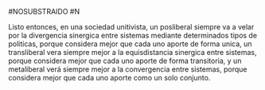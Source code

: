 #NOSUBSTRAIDO 
#N


Listo entonces, en una sociedad unitivista, un posliberal siempre va a velar por la divergencia sinergica entre sistemas mediante determinados tipos de politicas, porque considera mejor que cada uno aporte de forma unica, un transliberal vera siempre mejor a la equisdistancia sinergica entre sistemas, porque considera mejor que cada uno aporte de forma transitoria, y un metaliberal verá siempre mejor a la convergencia entre sistemas, porque considera mejor que cada uno aporte como un solo conjunto.
